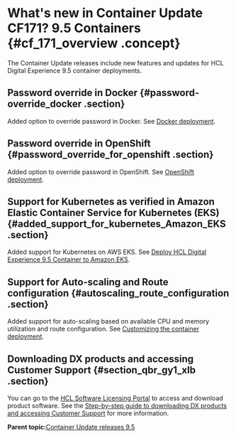 # What's new in Container Update CF171? 9.5 Containers {#cf_171_overview .concept}

The Container Update releases include new features and updates for HCL Digital Experience 9.5 container deployments.

## Password override in Docker {#password-override_docker .section}

Added option to override password in Docker. See [Docker deployment](../containerization/docker.md#ul_ljm_44t_bkb).

## Password override in OpenShift {#password_override_for_openshift .section}

Added option to override password in OpenShift. See [OpenShift deployment](../containerization/openshift.md).

## Support for Kubernetes as verified in Amazon Elastic Container Service for Kubernetes \(EKS\) {#added_support_for_kubernetes_Amazon_EKS .section}

Added support for Kubernetes on AWS EKS. See [Deploy HCL Digital Experience 9.5 Container to Amazon EKS](../containerization/kubernetes_eks.md).

## Support for Auto-scaling and Route configuration {#autoscaling_route_configuration .section}

Added support for auto-scaling based on available CPU and memory utilization and route configuration. See [Customizing the container deployment](../containerization/customizing_container_deployment.md).

## Downloading DX products and accessing Customer Support {#section_qbr_gy1_xlb .section}

You can go to the [HCL Software Licensing Portal](https://www.hcltech.com/software/support/release) to access and download product software. See the [Step-by-step guide to downloading DX products and accessing Customer Support](https://support.hcltechsw.com/csm?id=kb_article&sysparm_article=KB0077878) for more information.

**Parent topic:**[Container Update releases 9.5](../overview/container_update_releases.md)


